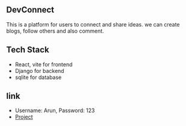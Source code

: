 
## DevConnect

This is a platform for users to connect and share ideas. we can create blogs, follow others and also comment.







## Tech Stack

 - React, vite for frontend 
 - Django for backend
 - sqlite for database


## link
- Username: Arun, Password: 123
- [Project](https://devconnectfrontend-8ua8u3add-vishal-aindalas-projects.vercel.app/)


